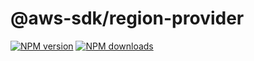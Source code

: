 # @aws-sdk/region-provider

[![NPM version](https://img.shields.io/npm/v/@aws-sdk/region-provider/preview.svg)](https://www.npmjs.com/package/@aws-sdk/region-provider)
[![NPM downloads](https://img.shields.io/npm/dm/@aws-sdk/region-provider.svg)](https://www.npmjs.com/package/@aws-sdk/region-provider)
